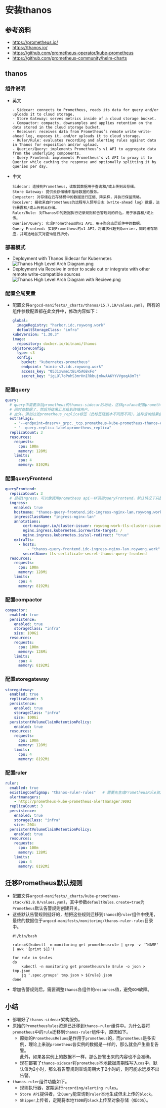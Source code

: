 # 安装thanos


## 参考资料
- https://prometheus.io/
- https://thanos.io/
- https://github.com/prometheus-operator/kube-prometheus
- https://github.com/prometheus-community/helm-charts


## thanos
### 组件说明
- 英文
  ```
  - Sidecar: connects to Prometheus, reads its data for query and/or uploads it to cloud storage.
  - Store Gateway: serves metrics inside of a cloud storage bucket.
  - Compactor: compacts, downsamples and applies retention on the data stored in the cloud storage bucket.
  - Receiver: receives data from Prometheus’s remote write write-ahead log, exposes it, and/or uploads it to cloud storage.
  - Ruler/Rule: evaluates recording and alerting rules against data in Thanos for exposition and/or upload.
  - Querier/Query: implements Prometheus’s v1 API to aggregate data from the underlying components.
  - Query Frontend: implements Prometheus’s v1 API to proxy it to Querier while caching the response and optionally splitting it by queries per day.
  ```

- 中文
  ```
  Sidecar: 连接到Prometheus，读取其数据用于查询和/或上传到云存储。
  Store Gateway: 提供云存储桶中指标数据的服务。
  Compactor: 对存储在云存储桶中的数据进行压缩、降采样，并执行保留策略。
  Receiver: 接收来自Prometheus的远程写入预写日志（write-ahead log）数据，进行暴露和/或上传到云存储。
  Ruler/Rule: 对Thanos中的数据执行记录规则和告警规则的评估，用于暴露和/或上传。
  Querier/Query: 实现Prometheus的v1 API，用于聚合底层组件中的数据。
  Query Frontend: 实现Prometheus的v1 API，将请求代理到Querier，同时缓存响应，并可选地按天对查询进行拆分。
  ```


### 部署模式
- Deployment with Thanos Sidecar for Kubernetes  
  ![Thanos High Level Arch Diagram.png](images%2FThanos%20High%20Level%20Arch%20Diagram.png)
- Deployment via Receive in order to scale out or integrate with other remote write-compatible sources  
  ![Thanos High Level Arch Diagram with Recieve.png](images%2FThanos%20High%20Level%20Arch%20Diagram%20with%20Recieve.png)


### 配置全局变量
- 配置文件`argocd-manifests/_charts/thanos/15.7.19/values.yaml`，所有的组件参数配置都在此文件中，修改内容如下：
  ```yaml
  global:
    imageRegistry: "harbor.idc.roywong.work"
    defaultStorageClass: "infra"
  kubeVersion: "1.30.3"
  image:
    repository: docker.io/bitnami/thanos
  objstoreConfig:
    type: s3
    config:
      bucket: "kubernetes-prometheus"
      endpoint: "minio-s3.idc.roywong.work"
      access_key: "053ixvmeitBL45A6BxFo"
      secret_key: "igLOl7oPohS3mrHnIRkbujmkwAA6YYVVgoqA8mTt"
  ```


### 配置query
  ```yaml
  query:
    # query中需要添加prometheus的thanos-sidecar的地址，这样grafana配置prometheus数据源时，就可以从cos和prometheus本地
    # 同时查数据了，然后将结果汇总给到终端用户。
    # 此外，添加过滤prometheus_replica标签（此标签随版本不同而不同），这样查询结果会汇总去重。
    extraFlags:
      - "--endpoint=dnssrv+_grpc._tcp.prometheus-kube-prometheus-thanos-discovery.monitoring.svc.cluster.local"
      - "--query.replica-label=prometheus_replica"
    replicaCount: 3
    resources:
      requests:
        cpu: 100m
        memory: 128Mi
      limits:
        cpu: 4
        memory: 8192Mi
  ```


### 配置queryFrontend
  ```yaml
  queryFrontend:
    replicaCount: 3
    # 启用ingress，可以像调用prometheus api一样调用queryFrontend，默认情况下只配置http即可。
    ingress:
      enabled: true
      hostname: "thanos-query-frontend.idc-ingress-nginx-lan.roywong.work"
      ingressClassName: "ingress-nginx-lan"
      annotations:
          cert-manager.io/cluster-issuer: roywong-work-tls-cluster-issuer
          nginx.ingress.kubernetes.io/rewrite-target: /
          nginx.ingress.kubernetes.io/ssl-redirect: "true"
      extraTls:
        - hosts:
            - "thanos-query-frontend.idc-ingress-nginx-lan.roywong.work"
          secretName: tls-certificate-secret-thanos-query-frontend
    resources:
      requests:
        cpu: 100m
        memory: 128Mi
      limits:
        cpu: 4
        memory: 8192Mi
  ```


### 配置compactor
  ```yaml
  compactor:
    enabled: true
    persistence:
      enabled: true
      storageClass: "infra"
      size: 100Gi
    resources:
      requests:
        cpu: 100m
        memory: 128Mi
      limits:
        cpu: 4
        memory: 8192Mi
  ```


### 配置storegateway
  ```yaml
  storegateway:
    enabled: true
    replicaCount: 3
    persistence:
      enabled: true
      storageClass: "infra"
      size: 100Gi
    persistentVolumeClaimRetentionPolicy:
      enabled: true
    resources:
      requests:
        cpu: 100m
        memory: 128Mi
      limits:
        cpu: 4
        memory: 8192Mi
  ```

### 配置ruler
  ```yaml
  ruler:
    enabled: true
    existingConfigmap: "thanos-ruler-rules"   # 需要先生成PrometheusRule资源的配置文件才行。
    alertmanagers:
      - http://prometheus-kube-prometheus-alertmanager:9093
    replicaCount: 3
    persistence:
      enabled: true
      storageClass: "infra"
      size: 20Gi
    persistentVolumeClaimRetentionPolicy:
      enabled: true
    resources:
      requests:
        cpu: 100m
        memory: 128Mi
      limits:
        cpu: 4
        memory: 8192Mi
  ```


## 迁移Prometheus默认规则
- 配置文件`argocd-manifests/_charts/kube-prometheus-stack/61.8.0/values.yaml`，其中参数`defaultRules.create=true`为`Prometheus`默认告警规则创建开关。
- 这些默认告警规则挺好的，想把这些规则迁移到`thanos`的`ruler`组件中使用，最终的数据位于`argocd-manifests/monitoring/thanos-ruler-rules`目录中。
  ```shell
  #!/bin/bash
  
  rules=$(kubectl -n monitoring get prometheusrule | grep -v '^NAME' | awk '{print $1}')
  
  for rule in $rules
  do
      kubectl -n monitoring get prometheusrule $rule -o json > tmp.json
      jq '.spec.groups' tmp.json > ${rule}.json
  done
  ```
- 增加告警规则后，需要调整`thanos`各组件的`resources`值，避免`OOM`故障。


## 小结
- 部署好了`thanos-sidecar`架构服务。
- 原始的`PrometheusRules`资源已迁移到`thanos-ruler`组件中。为什么要将`prometheus`中的`rule`迁移到`thanos-ruler`组件中，原因如下。
  - 原始的`PrometheusRelues`是作用于`prometheus`的，而`prometheus`是多实例，理论上来说`prometheus`各实例的数据是一样的，那么就会产生重复告警。  
    此外，如果各实例上的数据不一样，那么告警出来的内容也不会准确。
  - 现在部署了`thanos-sidecar`将`prometheus`本地数据周期性写入`cos`中，默认值为2小时，那么有告警规则查询周期大于2小时的，则可能永远发不出告警。
- `thanos-ruler`组件功能如下。
  - 规则执行器，定期运行`recording/alerting rules`。
  - `Store API`提供者，让`Query`能查询到`ruler`本地生成但未上传的`block`。
  - `Shipper`上传者，定期将本地`TSDB`的`block`上传至对象存储（如`COS`）。